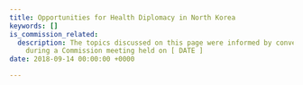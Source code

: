 ```yaml
---
title: Opportunities for Health Diplomacy in North Korea
keywords: []
is_commission_related:
  description: The topics discussed on this page were informed by conversations held
    during a Commission meeting held on [ DATE ]
date: 2018-09-14 00:00:00 +0000

---
```

